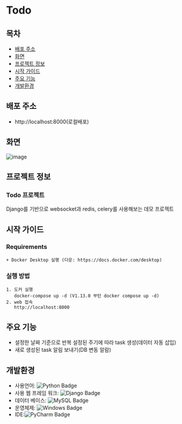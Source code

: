 # Todo

## 목차

- [배포 주소](#배포-주소)
- [화면](#화면)
- [프로젝트 정보](#프로젝트-정보)
- [시작 가이드](#시작-가이드)
- [주요 기능](#주요-기능)
- [개발환경](#개발환경)

## 배포 주소

- http://localhost:8000(로컬배포)

## 화면

![image](https://github.com/SmartInsideAI/DEMO_DJANGO_NY/assets/169418219/76b1e63c-dcf5-4d9f-b9d8-3e6e2e3eb737)

## 프로젝트 정보

### Todo 프로젝트

Django를 기반으로 websocket과 redis, celery를 사용해보는 데모 프로젝트

## 시작 가이드

### Requirements

```
+ Docker Desktop 실행 (다운: https://docs.docker.com/desktop)
```

### 실행 방법

```
1. 도커 실행
   docker-compose up -d (V1.13.0 부턴 docker compose up -d)
2. web 접속
   http://localhost:8000
```

## 주요 기능

+ 설정한 날짜 기준으로 반복 설정된 주기에 따라 task 생성(데이터 자동 삽입)
+ 새로 생성된 task 알림 보내기(DB 변동 알람)

## 개발환경

+ 사용언어: ![Python Badge](https://img.shields.io/badge/Python-3776AB?logo=python&logoColor=fff&style=for-the-badge)
+ 사용 웹 프레임 워크: ![Django Badge](https://img.shields.io/badge/Django-092E20?logo=django&logoColor=fff&style=for-the-badge)
+ 데이터 베이스: ![MySQL Badge](https://img.shields.io/badge/MySQL-4479A1?logo=mysql&logoColor=fff&style=for-the-badge)
+ 운영체제: ![Windows Badge](https://img.shields.io/badge/Windows-0078D4?logo=windows&logoColor=fff&style=for-the-badge)
+ IDE:![PyCharm Badge](https://img.shields.io/badge/PyCharm-000?logo=pycharm&logoColor=fff&style=for-the-badge)
